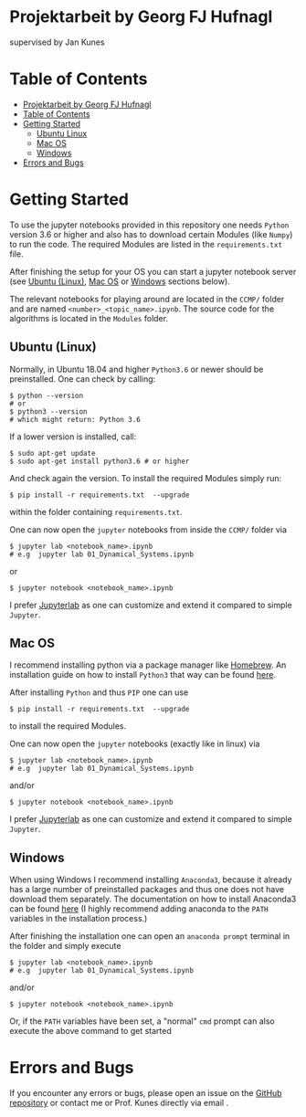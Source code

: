 # Projektarbeit by Georg FJ Hufnagl

supervised by Jan Kunes

# Table of Contents

-   [Projektarbeit by Georg FJ Hufnagl](#projektarbeit-by-georg-fj-hufnagl)
-   [Table of Contents](#table-of-contents)
-   [Getting Started](#getting-started)
    -   [Ubuntu Linux](#ubuntu-linux)
    -   [Mac OS](#mac-os)
    -   [Windows](#windows)
-   [Errors and Bugs](#errors-and-bugs)

<!-- /TOC -->

# Getting Started

To use the jupyter notebooks provided in this repository one needs `Python` version 3.6 or higher and also has to download certain Modules (like `Numpy`) to run the code. The required Modules are listed in the `requirements.txt` file.

After finishing the setup for your OS you can start a jupyter notebook server (see [Ubuntu (Linux)](#ubuntu-linux), [Mac OS](#mac-os) or [Windows](#windows) sections below).

The relevant notebooks for playing around are located in the `CCMP/` folder and are named `<number>_<topic_name>.ipynb`. The source code for the algorithms is located in the `Modules` folder.

## Ubuntu (Linux)

Normally, in Ubuntu 18.04 and higher `Python3.6` or newer should be preinstalled. One can check by calling:

    $ python --version
    # or
    $ python3 --version
    # which might return: Python 3.6

If a lower version is installed, call:

    $ sudo apt-get update
    $ sudo apt-get install python3.6 # or higher

And check again the version. To install the required Modules simply run:

    $ pip install -r requirements.txt  --upgrade

within the folder containing `requirements.txt`.

One can now open the `jupyter` notebooks from inside the `CCMP/` folder via

    $ jupyter lab <notebook_name>.ipynb
    # e.g  jupyter lab 01_Dynamical_Systems.ipynb

or

    $ jupyter notebook <notebook_name>.ipynb

I prefer [Jupyterlab](https://jupyterlab.readthedocs.io/en/stable/) as one can customize and extend it compared to simple `Jupyter`.

## Mac OS

I recommend installing python via a package manager like [Homebrew](https://brew.sh/). An installation guide on how to install `Python3` that way can be found [here](https://docs.python-guide.org/starting/install3/osx/).

After installing `Python` and thus `PIP` one can use

    $ pip install -r requirements.txt  --upgrade

to install the required Modules.

One can now open the `jupyter` notebooks (exactly like in linux) via

    $ jupyter lab <notebook_name>.ipynb
    # e.g  jupyter lab 01_Dynamical_Systems.ipynb

and/or

    $ jupyter notebook <notebook_name>.ipynb

I prefer [Jupyterlab](https://jupyterlab.readthedocs.io/en/stable/) as one can customize and extend it compared to simple `Jupyter`.

## Windows

When using Windows I recommend installing `Anaconda3`, because it already has a large number of preinstalled packages and thus one does not have download them separately. The documentation on how to install Anaconda3 can be found [here](https://docs.anaconda.com/anaconda/install/windows/) (I highly recommend adding anaconda to the `PATH` variables in the installation process.)

After finishing the installation one can open an `anaconda prompt` terminal in the folder and simply execute

    $ jupyter lab <notebook_name>.ipynb
    # e.g  jupyter lab 01_Dynamical_Systems.ipynb

and/or

    $ jupyter notebook <notebook_name>.ipynb

Or, if the `PATH` variables have been set, a "normal" `cmd` prompt can also execute the above command to get started

# Errors and Bugs

If you encounter any errors or bugs, please open an issue on the [GitHub repository](https://github.com/Georg912/Projektarbeit_Kunes/issues) or contact me or Prof. Kunes directly via email .
